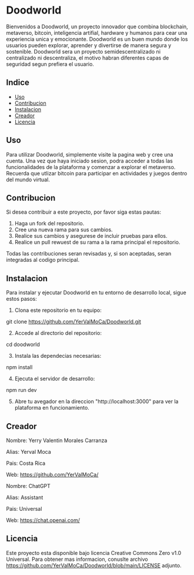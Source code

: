 # Doodworld

Bienvenidos a Doodworld, un proyecto innovador que combina blockchain, metaverso, bitcoin, inteligencia artifial, hardware y humanos para cear una experiencia unica y emocionante.
Doodworld es un buen mundo donde los usuarios pueden explorar, aprender y divertirse de manera segura y sostenible.
Doodworld sera un proyecto semidescentralizado ni centralizado ni descentraliza, el motivo habran diferentes capas de seguridad segun prefiera el usuario.

## Indice

- [Uso](#uso)
- [Contribucion](#contribucion)
- [Instalacion](#instalacion)
- [Creador](#creador)
- [Licencia](#licencia)

## Uso

Para utilizar Doodworld, simplemente visite la pagina web y cree una cuenta. Una vez que haya iniciado sesion, podra acceder a todas las funcionalidades de la plataforma y comenzar a explorar el metaverso. Recuerda que utlizar bitcoin para participar en actividades y juegos dentro del mundo virtual.

## Contribucion

Si desea contribuir a este proyecto, por favor siga estas pautas:

1. Haga un fork del repositorio.
2. Cree una nueva rama para sus cambios.
3. Realice sus cambios y asegurese de incluir pruebas para ellos.
4. Realice un pull rewuest de su rama a la rama principal el repositorio.

Todas las contribuciones seran revisadas y, si son aceptadas, seran integradas al codigo principal.

## Instalacion

Para instalar y ejecutar Doodworld en tu entorno de desarrollo local, sigue estos pasos:

1. Clona este repositorio en tu equipo:

git clone https://github.com/YerValMoCa/Doodworld.git

2. Accede al directorio del repositorio:

cd doodworld

3. Instala las dependecias necesarias:

npm install

4. Ejecuta el servidor de desarrollo:

npm run dev

5. Abre tu avegador en la direccion "http://localhost:3000" para ver la plataforma en funcionamiento.
 
 ## Creador
 
 Nombre: Yerry Valentin Morales Carranza
 
 Alias: Yerval Moca
 
 Pais: Costa Rica
 
 Web: https://github.com/YerValMoCa/
 
 Nombre: ChatGPT
 
 Alias: Assistant
 
 Pais: Universal
 
 Web: https://chat.openai.com/
 
 ## Licencia
 
 Este proyecto esta disponible bajo licencia Creative Commons Zero v1.0 Universal. Para obtener mas informacion, conuslte archivo https://github.com/YerValMoCa/Doodworld/blob/main/LICENSE adjunto.
 
 
 
